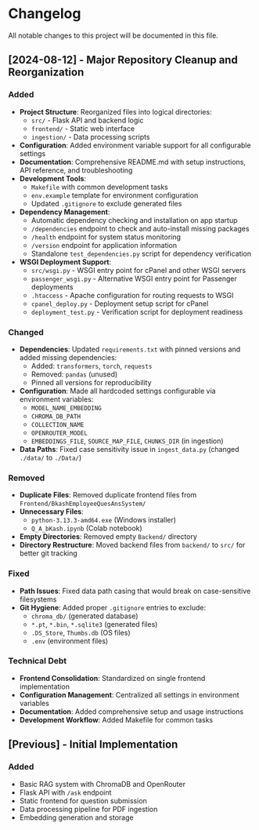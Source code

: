 # Changelog

All notable changes to this project will be documented in this file.

## [2024-08-12] - Major Repository Cleanup and Reorganization

### Added
- **Project Structure**: Reorganized files into logical directories:
  - `src/` - Flask API and backend logic
  - `frontend/` - Static web interface
  - `ingestion/` - Data processing scripts
- **Configuration**: Added environment variable support for all configurable settings
- **Documentation**: Comprehensive README.md with setup instructions, API reference, and troubleshooting
- **Development Tools**: 
  - `Makefile` with common development tasks
  - `env.example` template for environment configuration
  - Updated `.gitignore` to exclude generated files
- **Dependency Management**: 
  - Automatic dependency checking and installation on app startup
  - `/dependencies` endpoint to check and auto-install missing packages
  - `/health` endpoint for system status monitoring
  - `/version` endpoint for application information
  - Standalone `test_dependencies.py` script for dependency verification
- **WSGI Deployment Support**:
  - `src/wsgi.py` - WSGI entry point for cPanel and other WSGI servers
  - `passenger_wsgi.py` - Alternative WSGI entry point for Passenger deployments
  - `.htaccess` - Apache configuration for routing requests to WSGI
  - `cpanel_deploy.py` - Deployment setup script for cPanel
  - `deployment_test.py` - Verification script for deployment readiness

### Changed
- **Dependencies**: Updated `requirements.txt` with pinned versions and added missing dependencies:
  - Added: `transformers`, `torch`, `requests`
  - Removed: `pandas` (unused)
  - Pinned all versions for reproducibility
- **Configuration**: Made all hardcoded settings configurable via environment variables:
  - `MODEL_NAME_EMBEDDING`
  - `CHROMA_DB_PATH`
  - `COLLECTION_NAME`
  - `OPENROUTER_MODEL`
  - `EMBEDDINGS_FILE`, `SOURCE_MAP_FILE`, `CHUNKS_DIR` (in ingestion)
- **Data Paths**: Fixed case sensitivity issue in `ingest_data.py` (changed `./data/` to `./Data/`)

### Removed
- **Duplicate Files**: Removed duplicate frontend files from `Frontend/BkashEmployeeQuesAnsSystem/`
- **Unnecessary Files**: 
  - `python-3.13.3-amd64.exe` (Windows installer)
  - `Q_A_bKash.ipynb` (Colab notebook)
- **Empty Directories**: Removed empty `Backend/` directory
- **Directory Restructure**: Moved backend files from `backend/` to `src/` for better git tracking

### Fixed
- **Path Issues**: Fixed data path casing that would break on case-sensitive filesystems
- **Git Hygiene**: Added proper `.gitignore` entries to exclude:
  - `chroma_db/` (generated database)
  - `*.pt`, `*.bin`, `*.sqlite3` (generated files)
  - `.DS_Store`, `Thumbs.db` (OS files)
  - `.env` (environment files)

### Technical Debt
- **Frontend Consolidation**: Standardized on single frontend implementation
- **Configuration Management**: Centralized all settings in environment variables
- **Documentation**: Added comprehensive setup and usage instructions
- **Development Workflow**: Added Makefile for common tasks

## [Previous] - Initial Implementation

### Added
- Basic RAG system with ChromaDB and OpenRouter
- Flask API with `/ask` endpoint
- Static frontend for question submission
- Data processing pipeline for PDF ingestion
- Embedding generation and storage
